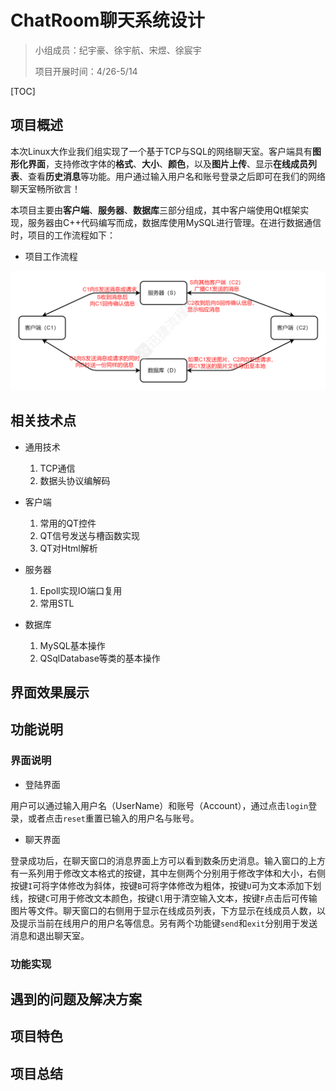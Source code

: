 # ChatRoom聊天系统设计

> 小组成员：纪宇豪、徐宇航、宋煜、徐宸宇
>
> 项目开展时间：4/26-5/14

[TOC]

## 项目概述

本次Linux大作业我们组实现了一个基于TCP与SQL的网络聊天室。客户端具有**图形化界面**，支持修改字体的**格式**、**大小**、**颜色**，以及**图片上传**、显示**在线成员列表**、查看**历史消息**等功能。用户通过输入用户名和账号登录之后即可在我们的网络聊天室畅所欲言！

本项目主要由**客户端**、**服务器**、**数据库**三部分组成，其中客户端使用Qt框架实现，服务器由C++代码编写而成，数据库使用MySQL进行管理。在进行数据通信时，项目的工作流程如下：

* 项目工作流程

![ChatRoom流程图](.\ChatRoom流程图.png)

## 相关技术点

* 通用技术
  1. TCP通信
  2. 数据头协议编解码

* 客户端
  1. 常用的QT控件
  2. QT信号发送与槽函数实现
  3. QT对Html解析

* 服务器
  1. Epoll实现IO端口复用
  2. 常用STL

* 数据库
  1. MySQL基本操作
  2. QSqlDatabase等类的基本操作

## 界面效果展示



## 功能说明

### 界面说明

* 登陆界面

用户可以通过输入用户名（UserName）和账号（Account），通过点击`login`登录，或者点击`reset`重置已输入的用户名与账号。

* 聊天界面

登录成功后，在聊天窗口的消息界面上方可以看到数条历史消息。输入窗口的上方有一系列用于修改文本格式的按键，其中左侧两个分别用于修改字体和大小，右侧按键`I`可将字体修改为斜体，按键`B`可将字体修改为粗体，按键`U`可为文本添加下划线，按键`C`可用于修改文本颜色，按键`Cl`用于清空输入文本，按键`F`点击后可传输图片等文件。聊天窗口的右侧用于显示在线成员列表，下方显示在线成员人数，以及提示当前在线用户的用户名等信息。另有两个功能键`send`和`exit`分别用于发送消息和退出聊天室。

### 功能实现



## 遇到的问题及解决方案



## 项目特色



## 项目总结


